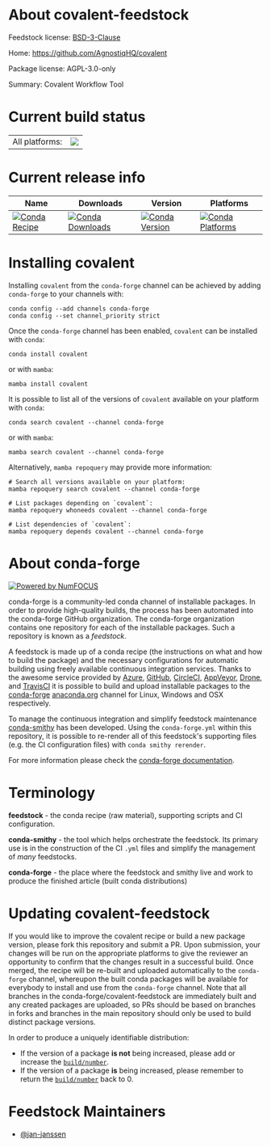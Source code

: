 About covalent-feedstock
========================

Feedstock license: [BSD-3-Clause](https://github.com/conda-forge/covalent-feedstock/blob/main/LICENSE.txt)

Home: https://github.com/AgnostiqHQ/covalent

Package license: AGPL-3.0-only

Summary: Covalent Workflow Tool

Current build status
====================


<table><tr><td>All platforms:</td>
    <td>
      <a href="https://dev.azure.com/conda-forge/feedstock-builds/_build/latest?definitionId=19719&branchName=main">
        <img src="https://dev.azure.com/conda-forge/feedstock-builds/_apis/build/status/covalent-feedstock?branchName=main">
      </a>
    </td>
  </tr>
</table>

Current release info
====================

| Name | Downloads | Version | Platforms |
| --- | --- | --- | --- |
| [![Conda Recipe](https://img.shields.io/badge/recipe-covalent-green.svg)](https://anaconda.org/conda-forge/covalent) | [![Conda Downloads](https://img.shields.io/conda/dn/conda-forge/covalent.svg)](https://anaconda.org/conda-forge/covalent) | [![Conda Version](https://img.shields.io/conda/vn/conda-forge/covalent.svg)](https://anaconda.org/conda-forge/covalent) | [![Conda Platforms](https://img.shields.io/conda/pn/conda-forge/covalent.svg)](https://anaconda.org/conda-forge/covalent) |

Installing covalent
===================

Installing `covalent` from the `conda-forge` channel can be achieved by adding `conda-forge` to your channels with:

```
conda config --add channels conda-forge
conda config --set channel_priority strict
```

Once the `conda-forge` channel has been enabled, `covalent` can be installed with `conda`:

```
conda install covalent
```

or with `mamba`:

```
mamba install covalent
```

It is possible to list all of the versions of `covalent` available on your platform with `conda`:

```
conda search covalent --channel conda-forge
```

or with `mamba`:

```
mamba search covalent --channel conda-forge
```

Alternatively, `mamba repoquery` may provide more information:

```
# Search all versions available on your platform:
mamba repoquery search covalent --channel conda-forge

# List packages depending on `covalent`:
mamba repoquery whoneeds covalent --channel conda-forge

# List dependencies of `covalent`:
mamba repoquery depends covalent --channel conda-forge
```


About conda-forge
=================

[![Powered by
NumFOCUS](https://img.shields.io/badge/powered%20by-NumFOCUS-orange.svg?style=flat&colorA=E1523D&colorB=007D8A)](https://numfocus.org)

conda-forge is a community-led conda channel of installable packages.
In order to provide high-quality builds, the process has been automated into the
conda-forge GitHub organization. The conda-forge organization contains one repository
for each of the installable packages. Such a repository is known as a *feedstock*.

A feedstock is made up of a conda recipe (the instructions on what and how to build
the package) and the necessary configurations for automatic building using freely
available continuous integration services. Thanks to the awesome service provided by
[Azure](https://azure.microsoft.com/en-us/services/devops/), [GitHub](https://github.com/),
[CircleCI](https://circleci.com/), [AppVeyor](https://www.appveyor.com/),
[Drone](https://cloud.drone.io/welcome), and [TravisCI](https://travis-ci.com/)
it is possible to build and upload installable packages to the
[conda-forge](https://anaconda.org/conda-forge) [anaconda.org](https://anaconda.org/)
channel for Linux, Windows and OSX respectively.

To manage the continuous integration and simplify feedstock maintenance
[conda-smithy](https://github.com/conda-forge/conda-smithy) has been developed.
Using the ``conda-forge.yml`` within this repository, it is possible to re-render all of
this feedstock's supporting files (e.g. the CI configuration files) with ``conda smithy rerender``.

For more information please check the [conda-forge documentation](https://conda-forge.org/docs/).

Terminology
===========

**feedstock** - the conda recipe (raw material), supporting scripts and CI configuration.

**conda-smithy** - the tool which helps orchestrate the feedstock.
                   Its primary use is in the construction of the CI ``.yml`` files
                   and simplify the management of *many* feedstocks.

**conda-forge** - the place where the feedstock and smithy live and work to
                  produce the finished article (built conda distributions)


Updating covalent-feedstock
===========================

If you would like to improve the covalent recipe or build a new
package version, please fork this repository and submit a PR. Upon submission,
your changes will be run on the appropriate platforms to give the reviewer an
opportunity to confirm that the changes result in a successful build. Once
merged, the recipe will be re-built and uploaded automatically to the
`conda-forge` channel, whereupon the built conda packages will be available for
everybody to install and use from the `conda-forge` channel.
Note that all branches in the conda-forge/covalent-feedstock are
immediately built and any created packages are uploaded, so PRs should be based
on branches in forks and branches in the main repository should only be used to
build distinct package versions.

In order to produce a uniquely identifiable distribution:
 * If the version of a package **is not** being increased, please add or increase
   the [``build/number``](https://docs.conda.io/projects/conda-build/en/latest/resources/define-metadata.html#build-number-and-string).
 * If the version of a package **is** being increased, please remember to return
   the [``build/number``](https://docs.conda.io/projects/conda-build/en/latest/resources/define-metadata.html#build-number-and-string)
   back to 0.

Feedstock Maintainers
=====================

* [@jan-janssen](https://github.com/jan-janssen/)

